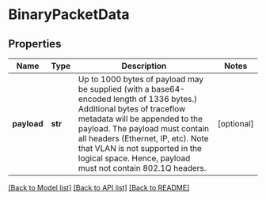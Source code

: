 # BinaryPacketData

## Properties
Name | Type | Description | Notes
------------ | ------------- | ------------- | -------------
**payload** | **str** | Up to 1000 bytes of payload may be supplied (with a base64-encoded length of 1336 bytes.) Additional bytes of traceflow metadata will be appended to the payload. The payload must contain all headers (Ethernet, IP, etc). Note that VLAN is not supported in the logical space. Hence, payload must not contain 802.1Q headers. | [optional] 

[[Back to Model list]](../README.md#documentation-for-models) [[Back to API list]](../README.md#documentation-for-api-endpoints) [[Back to README]](../README.md)

